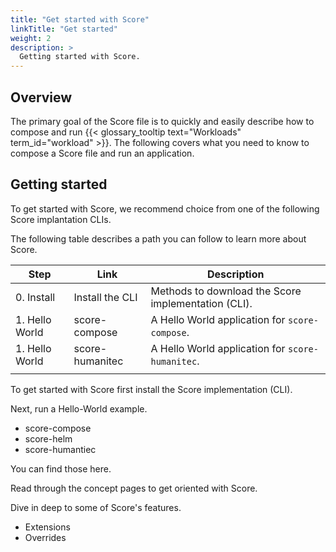 ```yaml
---
title: "Get started with Score"
linkTitle: "Get started"
weight: 2
description: >
  Getting started with Score.
---
```


## Overview

The primary goal of the Score file is to quickly and easily describe how to compose and run {{< glossary_tooltip text="Workloads" term_id="workload" >}}. The following covers what you need to know to compose a Score file and run an application.

## Getting started

To get started with Score, we recommend choice from one of the following Score implantation CLIs.

The following table describes a path you can follow to learn more about Score.


| Step           | Link            | Description                                         |
| -------------- | --------------- | --------------------------------------------------- |
| 0. Install     | Install the CLI | Methods to download the Score implementation (CLI). |
| 1. Hello World | score-compose   | A Hello World application for `score-compose`.      |
| 1. Hello World | score-humanitec | A Hello World application for `score-humanitec`.    |
|                |                 |                                                     |

To get started with Score first install the Score implementation (CLI).


Next, run a Hello-World example. 

- score-compose
- score-helm
- score-humantiec

You can find those here.

Read through the concept pages to get oriented with Score.

Dive in deep to some of Score's features.

- Extensions
- Overrides